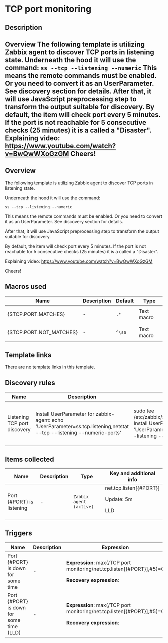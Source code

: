 # TCP port monitoring

## Description

## Overview The following template is utilizing Zabbix agent to discover TCP ports in listening state. Underneath the hood it will use the command: ``` ss --tcp --listening --numeric ``` This means the remote commands must be enabled. Or you need to convert it as an UserParameter. See discovery section for details. After that, it will use JavaScript preprocessing step to transform the output suitable for discovery. By default, the item will check port every 5 minutes. If the port is not reachable for 5 consecutive checks (25 minutes) it is a called a "Disaster". Explaining video: <https://www.youtube.com/watch?v=BwQwWXoGzGM> Cheers! 

## Overview

The following template is utilizing Zabbix agent to discover TCP ports in listening state. 


Underneath the hood it will use the command:



```
ss --tcp --listening --numeric
```

This means the remote commands must be enabled. Or you need to convert it as an UserParameter. See discovery section for details.


After that, it will use JavaScript preprocessing step to transform the output suitable for discovery.


By default, the item will check port every 5 minutes. If the port is not reachable for 5 consecutive checks (25 minutes) it is a called a "Disaster".


Explaining video: <https://www.youtube.com/watch?v=BwQwWXoGzGM>


Cheers!



## Macros used

|Name|Description|Default|Type|
|----|-----------|-------|----|
|{$TCP.PORT.MATCHES}|<p>-</p>|`.*`|Text macro|
|{$TCP.PORT.NOT_MATCHES}|<p>-</p>|`^\s$`|Text macro|
## Template links

There are no template links in this template.

## Discovery rules

|Name|Description|Type|Key and additional info|
|----|-----------|----|----|
|Listening TCP port discovery|<p>Install UserParameter for zabbix-agent: echo 'UserParameter=ss.tcp.listening,netstat --tcp --listening --numeric-ports' | sudo tee /etc/zabbix/zabbix_agentd.d/ss.tcp.listening.conf Install UserParameter for zabbix-agent2: echo 'UserParameter=ss.tcp.listening,netstat --tcp --listening --numeric-ports' | sudo tee /etc/zabbix/zabbix_agent2.d/ss.tcp.listening.conf Restart Zabbix agent systemctl restart zabbix-agent systemctl restart zabbix-agent2 In this section replace Key: system.run["ss --tcp --listening --numeric"] with: netstat.tcp.listening</p>|`Zabbix agent`|system.run["ss --tcp --listening --numeric"]<p>Update: 1d</p>|
## Items collected

|Name|Description|Type|Key and additional info|
|----|-----------|----|----|
|Port {#PORT} is listening|<p>-</p>|`Zabbix agent (active)`|net.tcp.listen[{#PORT}]<p>Update: 5m</p><p>LLD</p>|
## Triggers

|Name|Description|Expression|Priority|
|----|-----------|----------|--------|
|Port {#PORT} is down for some time|<p>-</p>|<p>**Expression**: max(/TCP port monitoring/net.tcp.listen[{#PORT}],#5)=0</p><p>**Recovery expression**: </p>|disaster|
|Port {#PORT} is down for some time (LLD)|<p>-</p>|<p>**Expression**: max(/TCP port monitoring/net.tcp.listen[{#PORT}],#5)=0</p><p>**Recovery expression**: </p>|disaster|
